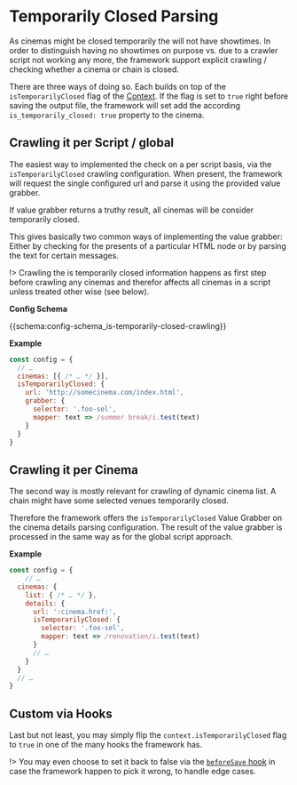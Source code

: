 # Temporarily Closed Parsing

As cinemas might be closed temporarily the will not have showtimes. In order to distinguish having no showtimes on purpose vs. due to a crawler script not working any more, the framework support explicit crawling / checking whether a cinema or chain is closed. 

There are three ways of doing so. Each builds on top of the `isTemporarilyClosed` flag of the [Context](/api/hooks/?id=understanding-contex). If the flag is set to `true` right before saving the output file, the framework will set add the according `is_temporarily_closed: true` property to the cinema. 

## Crawling it per Script / global

The easiest way to implemented the check on a per script basis, via the `isTemporarilyClosed` crawling configuration. 
When present, the framework will request the single configured url and parse it using the provided value grabber. 

If value grabber returns a truthy result, all cinemas will be consider temporarily closed. 

This gives basically two common ways of implementing the value grabber: Either by checking for the presents of a particular HTML node or by parsing the text for certain messages. 

!> Crawling the is temporarily closed information happens as first step before crawling any cinemas and therefor affects all cinemas in a script unless treated other wise (see below).

**Config Schema**

{{schema:config-schema_is-temporarily-closed-crawling}} 

**Example**

```javascript
const config = {
  // … 
  cinemas: [{ /* … */ }],
  isTemporarilyClosed: {
    url: 'http://somecinema.com/index.html',
    grabber: {
      selector: '.foo-sel',
      mapper: text => /summer break/i.test(text)
    }
  }
}
```


## Crawling it per Cinema

The second way is mostly relevant for crawling of dynamic cinema list. A chain might have some selected venues temporarily closed. 

Therefore the framework offers the `isTemporarilyClosed` Value Grabber on the cinema details parsing configuration. The result of the value grabber is processed in the same way as for the global script approach. 

**Example**

```javascript 
const config = {
    // …
  cinemas: {
    list: { /* … */ },    
    details: {
      url: ':cinema.href:',
      isTemporarilyClosed: {
        selector: '.foo-sel',
        mapper: text => /renovation/i.test(text)
      }
      // …
    }
  }
  // …
}
```


## Custom via Hooks 

Last but not least, you may simply flip the `context.isTemporarilyClosed` flag to `true` in one of the many hooks the framework has. 

!> You may even choose to set it back to false via the [`beforeSave` hook](/api/hooks/beforeSave) in case the framework happen to pick it wrong, to handle edge cases.  



